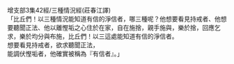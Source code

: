 增支部3集42經/三種情況經(莊春江譯)  
「比丘們！以三種情況能知道有信的淨信者，哪三種呢？他想要看見持戒者、他想要聽聞正法、他以離慳垢之心住於在家，自在施捨，親手施與，樂於捨，回應乞求，樂於均分與布施，比丘們！以三這處能知道有信的淨信者。  
想要看見持戒者，欲求聽聞正法，  
能調伏慳垢者，他確實被稱為『有信者』。」  
  
  
